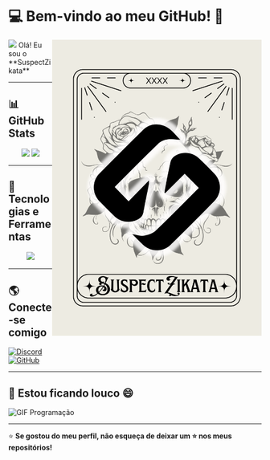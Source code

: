 # 💻 Bem-vindo ao meu GitHub! 🚀
<img align="right" height="590em" src="./images/card.png"/>
<img src="https://media.giphy.com/media/hvRJCLFzcasrR4ia7z/giphy.gif" width="30px"> Olá! Eu sou o **SuspectZikata**  

---

## 📊 GitHub Stats

<div align="center">
  <img height="180em" src="https://github-readme-stats.vercel.app/api?username=SuspectZikata&show_icons=true&theme=radical" />
  <img height="100em " src="https://github-readme-stats.vercel.app/api/top-langs/?username=SuspectZikata&layout=compact&theme=radical" />
</div>

---

## 🚀 Tecnologias e Ferramentas

<div align="center">
  <img src="https://skillicons.dev/icons?i=python,javascript,nodejs,discord,vscode,github,git" />
</div>

---

## 🌎 Conecte-se comigo

[![Discord](https://img.shields.io/badge/Discord-7289DA?style=for-the-badge&logo=discord&logoColor=white)](https://discord.com/invite/RDVQSJUvxb)  
[![GitHub](https://img.shields.io/badge/GitHub-000?style=for-the-badge&logo=github)](https://github.com/SuspectZikata)  

---

## 🎉 Estou ficando louco 😄

![GIF Programação](https://media1.giphy.com/media/v1.Y2lkPTc5MGI3NjExcGJ6czJ1c3QyNjd1ZTRrZTV5ajg3cTN0ZXcwaDY2MXNiaHFyZHA5dyZlcD12MV9pbnRlcm5hbF9naWZfYnlfaWQmY3Q9Zw/LPHXLKEOZw6T6/giphy.gif)

---

⭐ **Se gostou do meu perfil, não esqueça de deixar um ⭐ nos meus repositórios!**  
